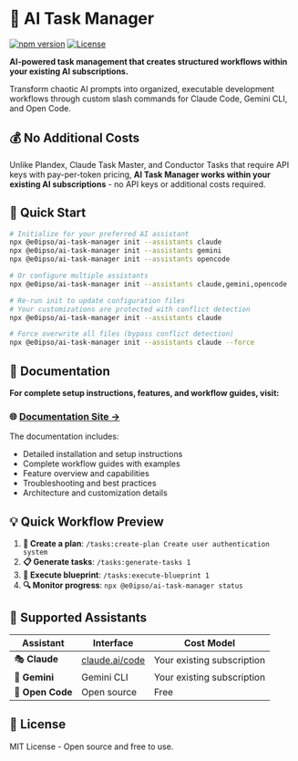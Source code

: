 # 🤖 AI Task Manager

[![npm version](https://img.shields.io/npm/v/@e0ipso/ai-task-manager.svg)](https://www.npmjs.com/package/@e0ipso/ai-task-manager)
[![License](https://img.shields.io/badge/License-MIT-green.svg)](https://opensource.org/licenses/MIT)

**AI-powered task management that creates structured workflows within your existing AI subscriptions.**

Transform chaotic AI prompts into organized, executable development workflows through custom slash commands for Claude Code, Gemini CLI, and Open Code.

## 💰 No Additional Costs

Unlike Plandex, Claude Task Master, and Conductor Tasks that require API keys with pay-per-token pricing, **AI Task Manager works within your existing AI subscriptions** - no API keys or additional costs required.

## 🚀 Quick Start

```bash
# Initialize for your preferred AI assistant
npx @e0ipso/ai-task-manager init --assistants claude
npx @e0ipso/ai-task-manager init --assistants gemini
npx @e0ipso/ai-task-manager init --assistants opencode

# Or configure multiple assistants
npx @e0ipso/ai-task-manager init --assistants claude,gemini,opencode

# Re-run init to update configuration files
# Your customizations are protected with conflict detection
npx @e0ipso/ai-task-manager init --assistants claude

# Force overwrite all files (bypass conflict detection)
npx @e0ipso/ai-task-manager init --assistants claude --force
```

## 📖 Documentation

**For complete setup instructions, features, and workflow guides, visit:**

### 🌐 **[Documentation Site →](https://mateuaguilo.com/ai-task-manager/)**

The documentation includes:
- Detailed installation and setup instructions
- Complete workflow guides with examples
- Feature overview and capabilities
- Troubleshooting and best practices
- Architecture and customization details

## 💡 Quick Workflow Preview

1. **📝 Create a plan**: `/tasks:create-plan Create user authentication system`
2. **📋 Generate tasks**: `/tasks:generate-tasks 1`
3. **🚀 Execute blueprint**: `/tasks:execute-blueprint 1`
4. **🔍 Monitor progress**: `npx @e0ipso/ai-task-manager status`

## 🤖 Supported Assistants

| Assistant | Interface | Cost Model |
|-----------|-----------|------------|
| 🎭 **Claude** | [claude.ai/code](https://claude.ai/code) | Your existing subscription |
| 💎 **Gemini** | Gemini CLI | Your existing subscription |
| 📝 **Open Code** | Open source | Free |

## 📄 License

MIT License - Open source and free to use.

